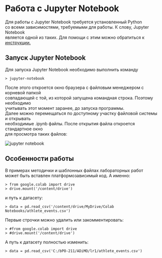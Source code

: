 # Работа с  Jupyter Notebook
Для работы с Jupyter Notebook требуется установленный Python\
со всеми зависимостями, требуемыми для работы. К слову, Jupyter Notebook\
является одной из таких. Для помощи с этим можно обратиться к
[инструкции.](python.md "Инструкция по работе с Python")

## Запуск Jupyter Notebook
Для запуска Jupyter Notebook необходимо выполнить команду
```
> jupyter-notebook
```
После этого откроется окно браузера с файловым менеджером с корневой папкой\
совпадающей с той, из которой запущена командная строка. Поэтому необходимо\
учитывать этот момент заранее, до запуска программы.\
Далее можно перемещаться по доступному участку файловой системы и открывать\
необходимые .ipynb файлы. После открытия файла откроется стандартное окно\
для просмотра таких файлов:

![jupyter notebook](im/jupyter-notebook.jpg)

## Особенности работы
В примерах методички и шаблонных файлах лабораторных работ\
может быть вставлен платформозависимый код. А именно:
```
> from google.colab import drive
> drive.mount('/content/drive')
```
и путь к датасету:
```
> data = pd.read_csv('/content/drive/MyDrive/Colab Notebooks/athlete_events.csv')
```
Первые строчки можно удалить или закомментировать:
```
> #from google.colab import drive
> #drive.mount('/content/drive')
```
А путь к датасету полностью изменить:
```
> data = pd.read_csv('C:/bPO-211/ADiMO/lr1/athlete_events.csv')
```
